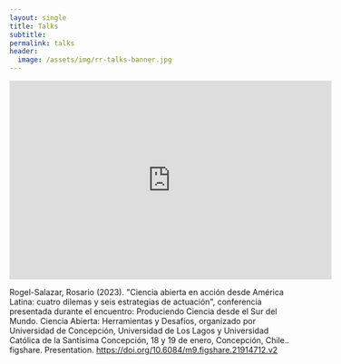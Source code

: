 ```yaml
---
layout: single
title: Talks
subtitle:
permalink: talks 
header:
  image: /assets/img/rr-talks-banner.jpg
---
```


<iframe src="https://widgets.figshare.com/articles/21914712/embed?show_title=1" width="568" height="351" allowfullscreen frameborder="0"></iframe>

Rogel-Salazar, Rosario (2023). "Ciencia abierta en acción desde América Latina: cuatro dilemas y seis estrategias de actuación", conferencia presentada durante el encuentro: Produciendo Ciencia desde el Sur del Mundo. Ciencia Abierta: Herramientas y Desafíos, organizado por Universidad de Concepción, Universidad de Los Lagos y Universidad Católica de la Santísima Concepción, 18 y 19 de enero, Concepción, Chile.. figshare. Presentation. https://doi.org/10.6084/m9.figshare.21914712.v2


